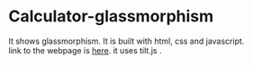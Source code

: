 # Calculator-glassmorphism
It shows glassmorphism. It is built with html, css and javascript.<br>
link to the webpage is [here](https://aliarshad746.github.io/Calculator-glassmorphism/).
it uses tilt.js .
